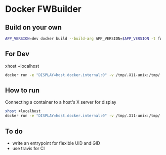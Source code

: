 # Docker FWBuilder

## Build on your own

```bash
APP_VERSION=dev docker build --build-arg APP_VERSION=$APP_VERSION -t fwbuilder .
```

## For Dev
xhost +localhost 
```bash
docker run -e "DISPLAY=host.docker.internal:0" -v /tmp/.X11-unix:/tmp/.X11-unix  --rm -ti --net host ubuntu:focal
```

## How to run

Connecting a container to a host's X server for display

```bash
xhost +localhost     
docker run -e "DISPLAY=host.docker.internal:0" -v /tmp/.X11-unix:/tmp/.X11-unix --rm -ti --net host fwbuilder:latest
```

## To do

  - write an entrypoint for flexible UID and GID
  - use travis for CI